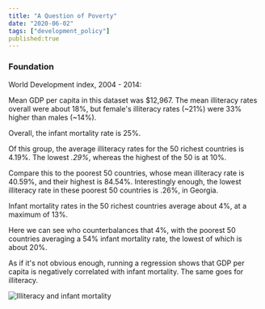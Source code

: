 ```yaml
---
title: "A Question of Poverty"
date: "2020-06-02"
tags: ["development_policy"]
published:true
---
```


<h3>Foundation</h3>

World Development index, 2004 - 2014:

Mean GDP per capita in this dataset was $12,967.
The mean illiteracy rates overall were about 18%, but female's illiteracy rates (~21%) were 33% higher than males (~14%).

Overall, the infant mortality rate is 25%.

Of this group, the average illiteracy rates for the 50 richest countries is 4.19%. The lowest *.29%*, whereas the highest of the 50 is at 10%.

Compare this to the poorest 50 countries, whose mean illiteracy rate is 40.59%, and their highest is 84.54%. Interestingly enough, the lowest illiteracy rate in these poorest 50 countries is .26%, in Georgia.

Infant mortality rates in the 50 richest countries average about 4%, at a maximum of 13%.

Here we can see who counterbalances that 4%, with the poorest 50 countries averaging a 54% infant mortality rate, the lowest of which is about 20%.

As if it's not obvious enough, running a regression shows that GDP per capita is negatively correlated with infant mortality. The same goes for illiteracy.

![Illiteracy and infant mortality](https://i.ibb.co/2jFBTFf/infant-mortality-illiteracy.png)
